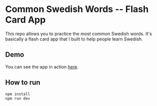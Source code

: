 # Common Swedish Words -- Flash Card App

This repo allows you to practice the most common Swedish words.
It's basically a flash card app that I built to help people
learn Swedish.

## Demo

You can see the app in action [here](https://common-swedish-words.davor.se/).

## How to run

```sh
npm install
npm run dev
```
